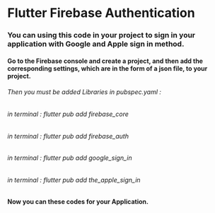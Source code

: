<h1>Flutter Firebase Authentication</h1>
<h3>You can using this code in your project to sign in your application with Google and Apple sign in method.</h3>
<h4>Go to the Firebase console and create a project, and then add the corresponding settings, which are in the form of a json file, to your project.</h4>
<h6>Then you must be added Libraries in pubspec.yaml :</h6>
<h6>in terminal : flutter pub add firebase_core</h6>
<h6>in terminal : flutter pub add firebase_auth</h6>
<h6>in terminal : flutter pub add google_sign_in</h6>
<h6>in terminal : flutter pub add the_apple_sign_in</h6>
<h4>Now you can these codes for your Application.</h4>
